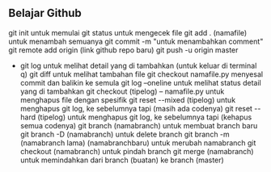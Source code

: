 ## Belajar Github



git init untuk memulai
git status untuk mengecek file
git add . (namafile) untuk menambah semuanya
git commit -m "untuk menambahkan comment"
git remote add origin (link github repo baru)
git push -u origin master
* git log untuk melihat detail yang di tambahkan (untuk keluar di terminal q)
git diff untuk melihat tambahan file
git checkout namafile.py menyesal commit dan balikin ke semula
git log –oneline untuk melihat status detail yang di tambahkan
git checkout (tipelog) – namafile.py untuk menghapus file dengan spesifik
git reset --mixed (tipelog) untuk menghapus git log, ke sebelumnya tapi (masih ada codenya)
git reset --hard (tipelog) untuk menghapus git log, ke sebelumnya tapi (kehapus semua codenya)
git branch (namabranch) untuk membuat branch baru
git branch -D (namabranch) untuk delete branch
git branch -m (namabranch lama) (namabranchbaru) untuk merubah namabranch
git checkout (namabranch) untuk pindah branch
git merge (namabranch) untuk memindahkan dari branch (buatan) ke branch (master)



